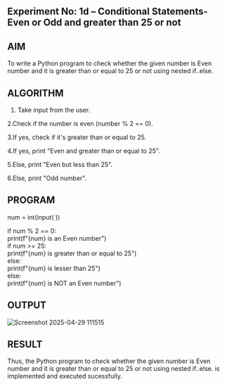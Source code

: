 ## Experiment No: 1d – Conditional Statements- Even or Odd and greater than 25 or not

## AIM  

To write a Python program to check whether the given number is Even number and it is greater than or equal to 25 or not using nested if..else.

## ALGORITHM  

1. Take input from the user.

2.Check if the number is even (number % 2 == 0).

3.If yes, check if it's greater than or equal to 25.

4.If yes, print "Even and greater than or equal to 25".

5.Else, print "Even but less than 25".

6.Else, print "Odd number".



## PROGRAM

num = int(input( ))  <br />

if num % 2 == 0:   <br />
    print(f"{num} is an Even number")   <br />
    if num >= 25:   <br />
        print(f"{num} is greater than or equal to 25")   <br />
    else:   <br />
        print(f"{num} is lesser than 25")   <br />
else:   <br />
    print(f"{num} is NOT an Even number")



## OUTPUT

![Screenshot 2025-04-29 111515](https://github.com/user-attachments/assets/dd893169-a19d-4ac1-a073-abe7f12d3fbe)

## RESULT
Thus, the Python program to check whether the given number is Even number and it is greater than or equal to 25 or not using nested if..else. is implemented and executed sucessfully.
